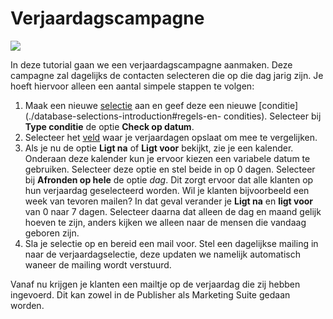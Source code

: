 # Verjaardagscampagne
![](https://mk0exponealcw6ltqqx5.kinstacdn.com/wp-content/uploads/2017/04/automatic-emails-for-birthdays-name-days.png)

In deze tutorial gaan we een verjaardagscampagne aanmaken. Deze campagne
zal dagelijks de contacten selecteren die op die dag jarig zijn. Je hoeft
hiervoor alleen een aantal simpele stappen te volgen:

1. Maak een nieuwe [selectie](./database-selections-introduction) aan en geef
deze een nieuwe [conditie](./database-selections-introduction#regels-en-
condities). Selecteer bij **Type conditie** de optie **Check op datum**.
2. Selecteer het [veld](./database-fields) waar je verjaardagen opslaat om mee
te vergelijken.
3. Als je nu de optie **Ligt na** of **Ligt voor** bekijkt, zie je een
kalender. Onderaan deze kalender kun je ervoor kiezen een variabele datum te
gebruiken. Selecteer deze optie en stel beide in op 0 dagen. Selecteer bij
**Afronden op hele** de optie *dag*. Dit zorgt ervoor dat alle klanten op hun
verjaardag geselecteerd worden. Wil je klanten bijvoorbeeld een week van
tevoren mailen? In dat geval verander je **Ligt na** en **ligt voor** van 0
naar 7 dagen. Selecteer daarna dat alleen de dag en maand gelijk hoeven te
zijn, anders kijken we alleen naar de mensen die vandaag geboren zijn.
4. Sla je selectie op en bereid een mail voor. Stel een dagelijkse mailing
in naar de verjaardagselectie, deze updaten we namelijk automatisch waneer de
mailing wordt verstuurd.

Vanaf nu krijgen je klanten een mailtje op de verjaardag die zij hebben
ingevoerd. Dit kan zowel in de Publisher als Marketing Suite gedaan worden.
